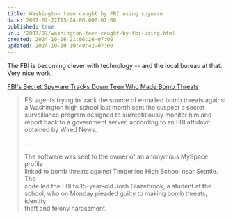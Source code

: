 ```yaml
---
title: Washington teen caught by FBI using spyware
date: 2007-07-22T15:24:00.000-07:00
published: true
url: /2007/07/washington-teen-caught-by-fbi-using.html
created: 2024-10-06 21:06:26-07:00
updated: 2024-10-10 10:49:42-07:00
---
```


The FBI is becoming clever with technology -- and the local bureau at that.  Very nice work.   
  
[FBI's Secret Spyware Tracks Down Teen Who Made Bomb Threats](https://www.wired.com/politics/law/news/2007/07/fbi_spyware)  

> FBI agents trying to track the source of e-mailed bomb threats against a Washington high school last month sent the suspect a secret surveillance program designed to surreptitiously monitor him and report back to a government server, according to an FBI affidavit obtained by Wired News.  
>   
> ...  
>   
> The software was sent to the owner of an anonymous MySpace profile  
> linked to bomb threats against Timberline High School near Seattle. The  
> code led the FBI to 15-year-old Josh Glazebrook, a student at the  
> school, who on Monday pleaded guilty to making bomb threats, identity  
> theft and felony harassment.  
>